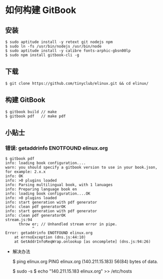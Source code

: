 
# 如何构建 GitBook

## 安装

    $ sudo aptitude install -y retext git nodejs npm
    $ sudo ln -fs /usr/bin/nodejs /usr/bin/node
    $ sudo aptitude install -y calibre fonts-arphic-gbsn00lp
    $ sudo npm install gitbook-cli -g

## 下载

    $ git clone https://github.com/tinyclub/elinux.git && cd elinux/

## 构建 GitBook

    $ gitbook build // make
    $ gitbook pdf   // make pdf

## 小贴士

### 错误: getaddrinfo ENOTFOUND elinux.org

    $ gitbook pdf
    info: loading book configuration....
    warn: you should specify a gitbook version to use in your book.json, for example: 2.x.x
    info: OK
    info: >0 plugins loaded
    info: Parsing multilingual book, with 1 lanuages
    info: Preparing language book en
    info: loading book configuration....OK
    info: >0 plugins loaded
    info: start generation with pdf generator
    info: clean pdf generatorOK
    info: start generation with pdf generator
    info: clean pdf generatorOK
    stream.js:94
          throw er; // Unhandled stream error in pipe.
                ^
    Error: getaddrinfo ENOTFOUND elinux.org
        at errnoException (dns.js:44:10)
        at GetAddrInfoReqWrap.onlookup [as oncomplete] (dns.js:94:26)

* 解决办法

	$ ping elinux.org
	PING elinux.org (140.211.15.183) 56(84) bytes of data.

	$ sudo -s
	$ echo "140.211.15.183 elinux.org" >> /etc/hosts
